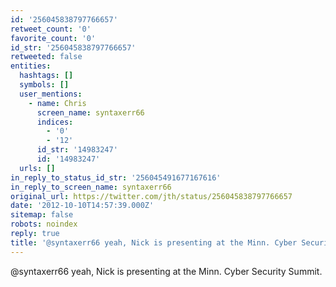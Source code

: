 ```yaml
---
id: '256045838797766657'
retweet_count: '0'
favorite_count: '0'
id_str: '256045838797766657'
retweeted: false
entities:
  hashtags: []
  symbols: []
  user_mentions:
    - name: Chris
      screen_name: syntaxerr66
      indices:
        - '0'
        - '12'
      id_str: '14983247'
      id: '14983247'
  urls: []
in_reply_to_status_id_str: '256045491677167616'
in_reply_to_screen_name: syntaxerr66
original_url: https://twitter.com/jth/status/256045838797766657
date: '2012-10-10T14:57:39.000Z'
sitemap: false
robots: noindex
reply: true
title: '@syntaxerr66 yeah, Nick is presenting at the Minn. Cyber Security Summit.'
---
```


@syntaxerr66 yeah, Nick is presenting at the Minn. Cyber Security Summit.